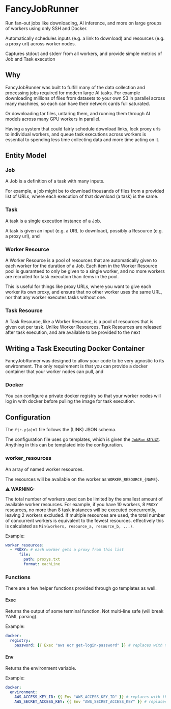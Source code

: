 # FancyJobRunner

Run fan-out jobs like downloading, AI inference, and more on large groups of workers using only SSH and Docker.

Automatically schedules inputs (e.g. a link to download) and resources (e.g. a proxy url) across worker nodes.

Captures stdout and stderr from all workers, and provide simple metrics of Job and Task execution

## Why

FancyJobRunner was built to fulfill many of the data collection and processing jobs required for modern large AI tasks. For example downloading millions of files from datasets to your own S3 in parallel across many machines, so each can have their network cards full saturated.

Or downloading tar files, untaring them, and running them through AI models across many GPU workers in parallel.

Having a system that could fairly schedule download links, lock proxy urls to individual workers, and queue task executions across workers is essential to spending less time collecting data and more time acting on it.

## Entity Model

### Job

A Job is a definition of a task with many inputs.

For example, a job might be to download thousands of files from a provided list of URLs, where each execution of that download (a task) is the same.

### Task

A task is a single execution instance of a Job.

A task is given an input (e.g. a URL to download), possibly a Resource (e.g. a proxy url), and 

### Worker Resource

A Worker Resource is a pool of resources that are automatically given to each worker for the duration of a Job. Each item in the Worker Resource pool is guaranteed to only be given to a single worker, and no more workers are recruited for task execution than items in the pool.

This is useful for things like proxy URLs, where you want to give each worker its own proxy, and ensure that no other worker uses the same URL, nor that any worker executes tasks without one.

### Task Resource

A Task Resource, like a Worker Resource, is a pool of resources that is given out per task. Unlike Worker Resources, Task Resources are released after task execution, and are available to be provided to the next

## Writing a Task Executing Docker Container

FancyJobRunner was designed to allow your code to be very agnostic to its environment. The only requirement is that you can provide a docker container that your worker nodes can pull, and 

### Docker

You can configure a private docker registry so that your worker nodes will log in with docker before pulling the image for task execution.

## Configuration

The `fjr.y(a)ml` file follows the (LINK) JSON schema.

The configuration file uses go templates, which is given the [`JobRun` struct](). Anything in this can be templated into the configuration.

### worker_resources

An array of named worker resources.

The resources will be available on the worker as `WORKER_RESOURCE_{NAME}`.

⚠️ **WARNING:**

The total number of workers used can be limited by the smallest amount of available worker resources. For example, if you have 10 workers, 8 `PROXY` resources, no more than 8 task instances will be executed concurrently, leaving 2 workers excluded. If multiple resources are used, the total number of concurrent workers is equivalent to the fewest resources. effectively this is calculated as `Min(workers, resource_a, resource_b, ...)`.

Example:
```yaml
worker_resources:
  - PROXY: # each worker gets a proxy from this list
      file:
        path: proxys.txt
        format: eachLine
```

### Functions

There are a few helper functions provided through go templates as well.

#### Exec

Returns the output of some terminal function. Not multi-line safe (will break YAML parsing).

Example:

```yaml
docker:
  registry:
    password: {{ Exec "aws ecr get-login-password" }} # replaces with the output of this command
```

#### Env

Returns the environment variable.

Example:
```yaml
docker:
  environment:
    AWS_ACCESS_KEY_ID: {{ Env "AWS_ACCESS_KEY_ID" }} # replaces with the env var
    AWS_SECRET_ACCESS_KEY: {{ Env "AWS_SECRET_ACCESS_KEY" }} # replaces with the env var
```